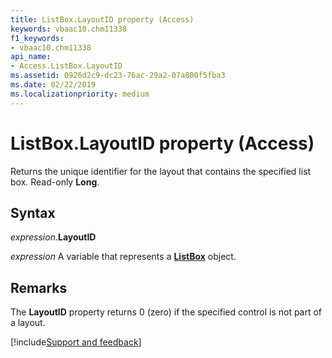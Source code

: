```yaml
---
title: ListBox.LayoutID property (Access)
keywords: vbaac10.chm11338
f1_keywords:
- vbaac10.chm11338
api_name:
- Access.ListBox.LayoutID
ms.assetid: 0926d2c9-dc23-76ac-29a2-07a800f5fba3
ms.date: 02/22/2019
ms.localizationpriority: medium
---
```



# ListBox.LayoutID property (Access)

Returns the unique identifier for the layout that contains the specified list box. Read-only **Long**.


## Syntax

_expression_.**LayoutID**

_expression_ A variable that represents a **[ListBox](Access.ListBox.md)** object.


## Remarks

The **LayoutID** property returns 0 (zero) if the specified control is not part of a layout.


[!include[Support and feedback](~/includes/feedback-boilerplate.md)]